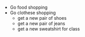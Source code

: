 * Go food shopping
* Go clothese shopping
  * get a new pair of shoes
  * get a new pair of jeans
  * get a new sweatshirt for class
